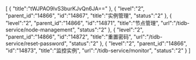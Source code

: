 [
	{
		"title":"tWJPAO9lvS3burKJvQn6JA=="
	},
	{
		"level":"2",
		"parent_id":"14866",
		"id":"14867",
		"title":"实例管理",
		"status":"2"
	},
	{
		"level":"2",
		"parent_id":"14866",
		"id":"14871",
		"title":"节点管理",
		"url":"/tidb-service/node-management",
		"status":"2"
	},
	{
		"level":"2",
		"parent_id":"14866",
		"id":"14872",
		"title":"重置密码",
		"url":"/tidb-service/reset-password",
		"status":"2"
	},
	{
		"level":"2",
		"parent_id":"14866",
		"id":"14873",
		"title":"监控实例",
		"url":"/tidb-service/monitor",
		"status":"2"
	}
]